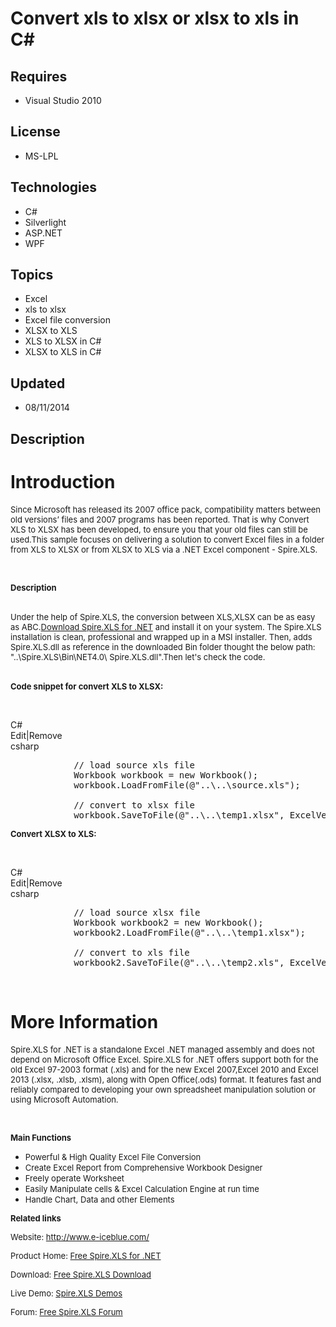 # Convert xls to xlsx or xlsx to xls in C#
## Requires
- Visual Studio 2010
## License
- MS-LPL
## Technologies
- C#
- Silverlight
- ASP.NET
- WPF
## Topics
- Excel
- xls to xlsx
- Excel file conversion
- XLSX to XLS
- XLS to XLSX in C#
- XLSX to XLS in C#
## Updated
- 08/11/2014
## Description

<h1>Introduction</h1>
<p><span style="font-size:small">Since Microsoft has released its 2007 office pack, compatibility matters between old versions&rsquo; files and 2007 programs has been reported. That is why Convert XLS to XLSX has been developed, to ensure you that your old
 files can still be used.This sample focuses on delivering a solution to convert Excel files in a folder from XLS to XLSX or from XLSX to XLS via a .NET Excel component - Spire.XLS.</span></p>
<p>&nbsp;</p>
<p><strong><span style="font-size:small">Description</span></strong></p>
<p><br>
<span style="font-size:small">Under the help of Spire.XLS, the conversion between XLS,XLSX can be as easy as ABC.<a href="http://www.e-iceblue.com/Download/download-excel-for-net-now.html">Download Spire.XLS for .NET</a> and install it on your system. The Spire.XLS
 installation is clean, professional and wrapped up in a MSI installer. Then, adds Spire.XLS.dll as reference in the downloaded Bin folder thought the below path: &quot;..\Spire.XLS\Bin\NET4.0\ Spire.XLS.dll&quot;.Then let's check the code.</span></p>
<p><br>
<strong><span style="font-size:small">Code snippet for convert XLS to XLSX:</span></strong></p>
<p>&nbsp;</p>
<div class="scriptcode">
<div class="pluginEditHolder" pluginCommand="mceScriptCode">
<div class="title"><span>C#</span></div>
<div class="pluginLinkHolder"><span class="pluginEditHolderLink">Edit</span>|<span class="pluginRemoveHolderLink">Remove</span></div>
<span class="hidden">csharp</span>

<div class="preview">
<pre class="csharp">&nbsp;&nbsp;&nbsp;&nbsp;&nbsp;&nbsp;&nbsp;&nbsp;&nbsp;&nbsp;&nbsp;&nbsp;<span class="cs__com">//&nbsp;load&nbsp;source&nbsp;xls&nbsp;file</span>&nbsp;
&nbsp;&nbsp;&nbsp;&nbsp;&nbsp;&nbsp;&nbsp;&nbsp;&nbsp;&nbsp;&nbsp;&nbsp;Workbook&nbsp;workbook&nbsp;=&nbsp;<span class="cs__keyword">new</span>&nbsp;Workbook();&nbsp;
&nbsp;&nbsp;&nbsp;&nbsp;&nbsp;&nbsp;&nbsp;&nbsp;&nbsp;&nbsp;&nbsp;&nbsp;workbook.LoadFromFile(@<span class="cs__string">&quot;..\..\source.xls&quot;</span>);&nbsp;
&nbsp;
&nbsp;&nbsp;&nbsp;&nbsp;&nbsp;&nbsp;&nbsp;&nbsp;&nbsp;&nbsp;&nbsp;&nbsp;<span class="cs__com">//&nbsp;convert&nbsp;to&nbsp;xlsx&nbsp;file</span>&nbsp;
&nbsp;&nbsp;&nbsp;&nbsp;&nbsp;&nbsp;&nbsp;&nbsp;&nbsp;&nbsp;&nbsp;&nbsp;workbook.SaveToFile(@<span class="cs__string">&quot;..\..\temp1.xlsx&quot;</span>,&nbsp;ExcelVersion.Version2010);</pre>
</div>
</div>
</div>
<p><strong><span style="font-size:small">Convert XLSX to XLS:</span></strong></p>
<p>&nbsp;</p>
<div class="scriptcode">
<div class="pluginEditHolder" pluginCommand="mceScriptCode">
<div class="title"><span>C#</span></div>
<div class="pluginLinkHolder"><span class="pluginEditHolderLink">Edit</span>|<span class="pluginRemoveHolderLink">Remove</span></div>
<span class="hidden">csharp</span>

<div class="preview">
<pre class="js">&nbsp;&nbsp;&nbsp;&nbsp;&nbsp;&nbsp;&nbsp;&nbsp;&nbsp;&nbsp;&nbsp;&nbsp;<span class="js__sl_comment">//&nbsp;load&nbsp;source&nbsp;xlsx&nbsp;file</span>&nbsp;
&nbsp;&nbsp;&nbsp;&nbsp;&nbsp;&nbsp;&nbsp;&nbsp;&nbsp;&nbsp;&nbsp;&nbsp;Workbook&nbsp;workbook2&nbsp;=&nbsp;<span class="js__operator">new</span>&nbsp;Workbook();&nbsp;
&nbsp;&nbsp;&nbsp;&nbsp;&nbsp;&nbsp;&nbsp;&nbsp;&nbsp;&nbsp;&nbsp;&nbsp;workbook2.LoadFromFile(@<span class="js__string">&quot;..\..\temp1.xlsx&quot;</span>);&nbsp;
&nbsp;
&nbsp;&nbsp;&nbsp;&nbsp;&nbsp;&nbsp;&nbsp;&nbsp;&nbsp;&nbsp;&nbsp;&nbsp;<span class="js__sl_comment">//&nbsp;convert&nbsp;to&nbsp;xls&nbsp;file</span>&nbsp;
&nbsp;&nbsp;&nbsp;&nbsp;&nbsp;&nbsp;&nbsp;&nbsp;&nbsp;&nbsp;&nbsp;&nbsp;workbook2.SaveToFile(@<span class="js__string">&quot;..\..\temp2.xls&quot;</span>,&nbsp;ExcelVersion.Version97to2003);</pre>
</div>
</div>
</div>
<p>&nbsp;</p>
<h1>More Information</h1>
<p><span style="font-size:small">Spire.XLS for .NET is a standalone Excel .NET managed assembly and does not depend on Microsoft Office Excel. Spire.XLS for .NET offers support both for the old Excel 97-2003 format (.xls) and for the new Excel 2007,Excel 2010
 and Excel 2013 (.xlsx, .xlsb, .xlsm), along with Open Office(.ods) format. It features fast and reliably compared to developing your own spreadsheet manipulation solution or using Microsoft Automation.</span></p>
<p>&nbsp;</p>
<p><span style="font-size:small"><strong>Main Functions</strong></span></p>
<ul>
<li><span style="font-size:small">Powerful &amp; High Quality Excel File Conversion</span>
</li><li><span style="font-size:small">Create Excel Report from Comprehensive Workbook Designer</span>
</li><li><span style="font-size:small">Freely operate Worksheet</span> </li><li><span style="font-size:small">Easily Manipulate cells &amp; Excel Calculation Engine at run time</span>
</li><li><span style="font-size:small">Handle Chart, Data and other Elements</span> </li></ul>
<p><strong><span style="font-size:small">Related links</span></strong></p>
<p><span style="font-size:small">Website: <a href="http://www.e-iceblue.com/">http://www.e-iceblue.com/</a></span></p>
<p><span style="font-size:small">Product Home: <a href="http://www.e-iceblue.com/Introduce/free-xls-component.html">
Free Spire.XLS for .NET</a></span></p>
<p><span style="font-size:small">Download: <a href="http://www.e-iceblue.com/Download/download-excel-for-net-now.html">
Free Spire.XLS Download</a><br>
</span></p>
<p><span style="font-size:small">Live Demo: <a href="http://www.e-iceblue.com/Knowledgebase/Spire.XLS/Demos.html">
Spire.XLS Demos</a><br>
</span></p>
<p><span style="font-size:small">Forum: <a href="http://www.e-iceblue.com/forum/spire-xls-f4.html">
Free Spire.XLS Forum</a></span></p>

